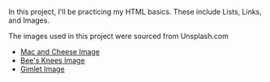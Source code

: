 In this project, I'll be practicing my HTML basics.
These include Lists, Links, and Images.

The images used in this project were sourced from Unsplash.com

- [Mac and Cheese Image](https://unsplash.com/photos/bowlful-of-elbow-salad-4qzaeR_sTYA)
- [Bee's Knees Image](https://unsplash.com/photos/a-glass-filled-with-a-drink-sitting-on-top-of-a-table-zYjADLGv1po)
- [Gimlet Image](https://unsplash.com/photos/a-bottle-water-and-cocktails-on-a-golden-surface-PerZybfT99A)